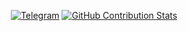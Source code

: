 <div align="center">

[![Telegram](https://img.shields.io/badge/Telegram-2CA5E0?style=for-the-badge&logo=telegram&logoColor=white)](https://t.me/ncglx)
[![GitHub Contribution Stats](https://github-contribution-stats.vercel.app/api/?username=x6txy&show_icons=true&hide_border=true&theme=tokyonight)](https://github.com/LordDashMe/github-contribution-stats/)

</div>
